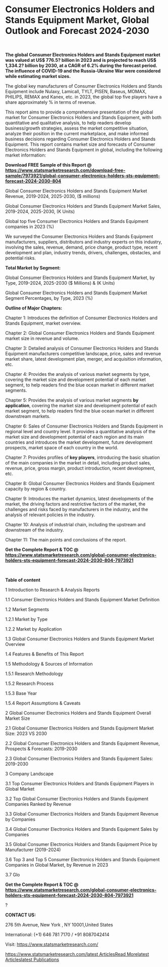 <h1>Consumer Electronics Holders and Stands Equipment Market, Global Outlook and Forecast 2024-2030</h1><br/><p><strong>The global Consumer Electronics Holders and Stands Equipment market was valued at US$ 776.5? billion in 2023 and is projected to reach US$ 1,334.2? billion by 2030, at a <strong>CAGR</strong> of 6.2% during the forecast period. The influence of COVID-19 and the Russia-Ukraine War were considered while estimating market sizes.</strong></p>
 
 
 
 <p>The global key manufacturers of Consumer Electronics Holders and Stands Equipment include Nulaxy, Lamicall, TYLT, PISEN, Baseus, MOMAX, PHILIPS, REMAX and Kanex, etc. in 2023, the global top five players have a share approximately % in terms of revenue.</p>
 
 
 
 <p>This report aims to provide a comprehensive presentation of the global market for Consumer Electronics Holders and Stands Equipment, with both quantitative and qualitative analysis, to help readers develop business/growth strategies, assess the market competitive situation, analyze their position in the current marketplace, and make informed business decisions regarding Consumer Electronics Holders and Stands Equipment. This report contains market size and forecasts of Consumer Electronics Holders and Stands Equipment in global, including the following market information:</p>
 
 
 
 <p><strong>Download FREE Sample of this Report @ <a href="https://www.statsmarketresearch.com/download-free-sample/7973921/global-consumer-electronics-holders-sts-equipment-forecast-2024-2030-804">https://www.statsmarketresearch.com/download-free-sample/7973921/global-consumer-electronics-holders-sts-equipment-forecast-2024-2030-804</a></strong></p>
 
 
 
 <p>Global Consumer Electronics Holders and Stands Equipment Market Revenue, 2019-2024, 2025-2030, ($ millions)</p>
 
 
 
 <p>Global Consumer Electronics Holders and Stands Equipment Market Sales, 2019-2024, 2025-2030, (K Units)</p>
 
 
 
 <p>Global top five Consumer Electronics Holders and Stands Equipment companies in 2023 (%)</p>
 
 
 
 <p>We surveyed the Consumer Electronics Holders and Stands Equipment manufacturers, suppliers, distributors and industry experts on this industry, involving the sales, revenue, demand, price change, product type, recent development and plan, industry trends, drivers, challenges, obstacles, and potential risks.</p>
 
 
 
 <p><strong>Total Market by Segment:</strong></p>
 
 
 
 <p>Global Consumer Electronics Holders and Stands Equipment Market, by Type, 2019-2024, 2025-2030 ($ Millions) & (K Units)</p>
 
 
 
 <p>Global Consumer Electronics Holders and Stands Equipment Market Segment Percentages, by Type, 2023 (%)</p>
 
 
 
 <p><strong>Outline of Major Chapters:</strong></p>
 
 
 
 <p>Chapter 1: Introduces the definition of Consumer Electronics Holders and Stands Equipment, market overview.</p>
 
 
 
 <p>Chapter 2: Global Consumer Electronics Holders and Stands Equipment market size in revenue and volume.</p>
 
 
 
 <p>Chapter 3: Detailed analysis of Consumer Electronics Holders and Stands Equipment manufacturers competitive landscape, price, sales and revenue market share, latest development plan, merger, and acquisition information, etc.</p>
 
 
 
 <p>Chapter 4: Provides the analysis of various market segments by type, covering the market size and development potential of each market segment, to help readers find the blue ocean market in different market segments.</p>
 
 
 
 <p>Chapter 5: Provides the analysis of various market segments <strong>by application</strong>, covering the market size and development potential of each market segment, to help readers find the blue ocean market in different downstream markets.</p>
 
 
 
 <p>Chapter 6: Sales of Consumer Electronics Holders and Stands Equipment in regional level and country level. It provides a quantitative analysis of the market size and development potential of each region and its main countries and introduces the market development, future development prospects, market space of each country in the world.</p>
 
 
 
 <p>Chapter 7: Provides profiles of <strong>key players</strong>, introducing the basic situation of the main companies in the market in detail, including product sales, revenue, price, gross margin, product introduction, recent development, etc.</p>
 
 
 
 <p>Chapter 8: Global Consumer Electronics Holders and Stands Equipment capacity by region & country.</p>
 
 
 
 <p>Chapter 9: Introduces the market dynamics, latest developments of the market, the driving factors and restrictive factors of the market, the challenges and risks faced by manufacturers in the industry, and the analysis of relevant policies in the industry.</p>
 
 
 
 <p>Chapter 10: Analysis of industrial chain, including the upstream and downstream of the industry.</p>
 
 
 
 <p>Chapter 11: The main points and conclusions of the report.</p>
 
 
 
 <div><b>Get the Complete Report & TOC @ <a href="https://www.statsmarketresearch.com/global-consumer-electronics-holders-sts-equipment-forecast-2024-2030-804-7973921">https://www.statsmarketresearch.com/global-consumer-electronics-holders-sts-equipment-forecast-2024-2030-804-7973921</a></b></div>
 
 
 
 <p><br />
 
 <b>Table of content</b></p>
 
 
 
 <p>1 Introduction to Research & Analysis Reports<br />
 
 1.1 Consumer Electronics Holders and Stands Equipment Market Definition<br />
 
 1.2 Market Segments<br />
 
 1.2.1 Market by Type<br />
 
 1.2.2 Market by Application<br />
 
 1.3 Global Consumer Electronics Holders and Stands Equipment Market Overview<br />
 
 1.4 Features & Benefits of This Report<br />
 
 1.5 Methodology & Sources of Information<br />
 
 1.5.1 Research Methodology<br />
 
 1.5.2 Research Process<br />
 
 1.5.3 Base Year<br />
 
 1.5.4 Report Assumptions & Caveats<br />
 
 2 Global Consumer Electronics Holders and Stands Equipment Overall Market Size<br />
 
 2.1 Global Consumer Electronics Holders and Stands Equipment Market Size: 2023 VS 2030<br />
 
 2.2 Global Consumer Electronics Holders and Stands Equipment Revenue, Prospects & Forecasts: 2019-2030<br />
 
 2.3 Global Consumer Electronics Holders and Stands Equipment Sales: 2019-2030<br />
 
 3 Company Landscape<br />
 
 3.1 Top Consumer Electronics Holders and Stands Equipment Players in Global Market<br />
 
 3.2 Top Global Consumer Electronics Holders and Stands Equipment Companies Ranked by Revenue<br />
 
 3.3 Global Consumer Electronics Holders and Stands Equipment Revenue by Companies<br />
 
 3.4 Global Consumer Electronics Holders and Stands Equipment Sales by Companies<br />
 
 3.5 Global Consumer Electronics Holders and Stands Equipment Price by Manufacturer (2019-2024)<br />
 
 3.6 Top 3 and Top 5 Consumer Electronics Holders and Stands Equipment Companies in Global Market, by Revenue in 2023<br />
 
 3.7 Glo</p>
 
 
 
 <div><b>Get the Complete Report & TOC @ <a href="https://www.statsmarketresearch.com/global-consumer-electronics-holders-sts-equipment-forecast-2024-2030-804-7973921">https://www.statsmarketresearch.com/global-consumer-electronics-holders-sts-equipment-forecast-2024-2030-804-7973921</a></b></div>
 
 
 
 <p>? </p>
 
 
 
 <p><b>CONTACT US:</b><br />
 
 276 5th Avenue, New York , NY 10001,United States<br />
 
 International: (+1) 646 781 7170 / +91 8087042414<br />
 
 Visit: <a href="https://www.statsmarketresearch.com/">https://www.statsmarketresearch.com/</a><br />
 
 <a href="https://gyeongbokgung.com">https://www.statsmarketresearch.com/</a><a href="https://hallyeomaritime.com">latest Articles</a><a href="https://jingwansa.com">Read More</a><a href="https://nguoiviet.jp/">latest Articles</a><a href="https://www.intelmarketresearch.com/">latest Publications</a></p>